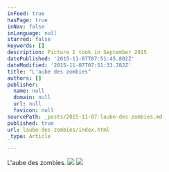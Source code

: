 ```yaml
---
inFeed: true
hasPage: true
inNav: false
inLanguage: null
starred: false
keywords: []
description: Picture I took in September 2015
datePublished: '2015-11-07T07:51:45.802Z'
dateModified: '2015-11-07T07:51:33.782Z'
title: "L'aube des zombies"
authors: []
publisher:
  name: null
  domain: null
  url: null
  favicon: null
sourcePath: _posts/2015-11-07-laube-des-zombies.md
published: true
url: laube-des-zombies/index.html
_type: Article

---
```

L'aube des zombies.
![](https://the-grid-user-content.s3-us-west-2.amazonaws.com/0f6d81fe-4249-479d-a606-f29155c96faf.jpg)
![](https://the-grid-user-content.s3-us-west-2.amazonaws.com/da1ef650-bf0a-45f2-8e2c-4dc46f024962.jpg)